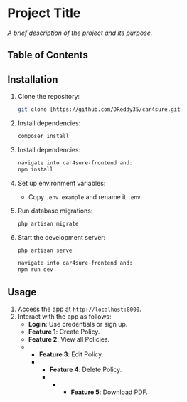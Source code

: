 
# Project Title

_A brief description of the project and its purpose._

## Table of Contents

## Installation

1. Clone the repository:
   ```bash
   git clone [https://github.com/DReddy35/car4sure.git
   ```
2. Install dependencies:
   ```bash
   composer install
   ```
3. Install dependencies:
   ```bash
   navigate into car4sure-frontend and:
   npm install
   ```
4. Set up environment variables:
   - Copy `.env.example` and rename it `.env`.

5. Run database migrations:
   ```bash
   php artisan migrate
   ```

6. Start the development server:
   ```bash
   php artisan serve

   navigate into car4sure-frontend and:
   npm run dev
   ```

## Usage

1. Access the app at `http://localhost:8000`.
2. Interact with the app as follows:
   - **Login**: Use credentials or sign up.
   - **Feature 1**: Create Policy.
   - **Feature 2**: View all Policies.
   - - **Feature 3**: Edit Policy.
     - - **Feature 4**: Delete Policy.
       -  - - **Feature 5**: Download PDF.

